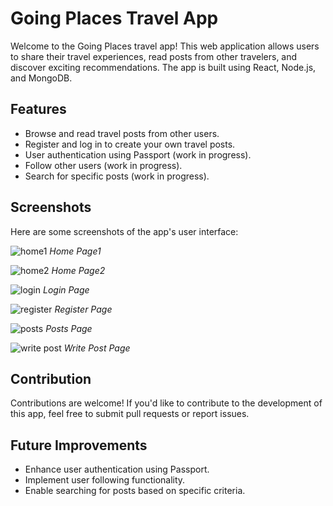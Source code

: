 # Going Places Travel App

Welcome to the Going Places travel app! This web application allows users to share their travel experiences, read posts from other travelers, and discover exciting recommendations. The app is built using React, Node.js, and MongoDB.

## Features

- Browse and read travel posts from other users.
- Register and log in to create your own travel posts.
- User authentication using Passport (work in progress).
- Follow other users (work in progress).
- Search for specific posts (work in progress).

## Screenshots

Here are some screenshots of the app's user interface:

![home1](https://github.com/shaik1201/Going-Places/assets/81320956/4c7b8f36-6030-4afe-9d3d-ffa112a30624)
_Home Page1_

![home2](https://github.com/shaik1201/Going-Places/assets/81320956/f30da60f-6435-4506-ac1e-c67d7788cc3d)
_Home Page2_

![login](https://github.com/shaik1201/Going-Places/assets/81320956/0c424738-75e5-43ec-a1c3-68de8302f4b7)
_Login Page_

![register](https://github.com/shaik1201/Going-Places/assets/81320956/02a394b4-8581-4e75-94b5-df9e84fc90a3)
_Register Page_

![posts](https://github.com/shaik1201/Going-Places/assets/81320956/239dd8f8-8d56-4e42-b8ae-108db8e6f0ee)
_Posts Page_

![write post](https://github.com/shaik1201/Going-Places/assets/81320956/8fcbfce9-1b7e-46a3-992f-5375482df42f)
_Write Post Page_

## Contribution

Contributions are welcome! If you'd like to contribute to the development of this app, feel free to submit pull requests or report issues.

## Future Improvements

- Enhance user authentication using Passport.
- Implement user following functionality.
- Enable searching for posts based on specific criteria.

